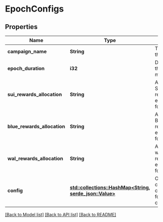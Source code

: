 # EpochConfigs

## Properties

Name | Type | Description | Notes
------------ | ------------- | ------------- | -------------
**campaign_name** | **String** | The name of the campaign. | 
**epoch_duration** | **i32** | Duration of the epoch in milliseconds. | 
**sui_rewards_allocation** | **String** | Allocation of Sui token rewards in the epoch (e9 format). | 
**blue_rewards_allocation** | **String** | Allocation of Blue token rewards in the epoch (e9 format). | 
**wal_rewards_allocation** | **String** | Allocation of wal token rewards in the epoch (e9 format) | 
**config** | [**std::collections::HashMap<String, serde_json::Value>**](serde_json::Value.md) | Object to add custom configurations for campaigns. | 

[[Back to Model list]](../README.md#documentation-for-models) [[Back to API list]](../README.md#documentation-for-api-endpoints) [[Back to README]](../README.md)


